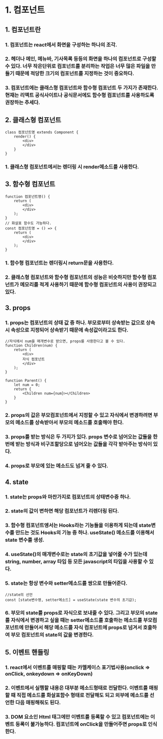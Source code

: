 # 1. 컴포넌트
## 1. 컴포넌트란
### 1. 컴포넌트는 react에서 화면을 구성하는 하나의 조각.
### 2. 헤더나 메인, 메뉴바, 기사목록 등등의 화면을 하나의 컴포넌트로 구성할 수 있다. 너무 작은단위로 컴포넌트를 분리하는 작업은 너무 많은 파일을 만들기 때문에 적당한 크기의 컴포넌트를 지정하는 것이 중요하다.
### 3. 컴포넌트에는 클래스형 컴포넌트와 함수형 컴포넌트 두 가지가 존재한다. 현재는 리액트 공식사이트나 공식문서에도 함수형 컴포넌트를 사용하도록 권장하는 추세다.


## 2. 클래스형 컴포넌트
```
class 컴포넌트명 extends Component {
    render() {
        <div>
        </div>
    }
}
```
### 1. 클래스형 컴포넌트에서는 렌더링 시 render메소드를 사용한다.

## 3. 함수형 컴포넌트
```
function 컴포넌트명() {
    return (
        <div>
        </div>
    );
}
// 화살표 함수도 가능하다.
const 컴포넌트명 = () => {
    return (
        <div>
        </div>
    );
}
```

### 1. 함수형 컴포넌트는 렌더링시 return문을 사용한다.
### 2. 클래스형 컴포넌트와 함수형 컴포넌트의 성능은 비슷하지만 함수형 컴포넌트가 메모리를 적게 사용하기 때문에 함수형 컴포넌트의 사용이 권장되고 있다.


## 3. props
### 1. props는 컴포넌트의 상태 값 중 하나. 부모로부터 상속받는 값으로 상속 시 속성으로 지정되어 상속받기 때문에 속성값이라고도 한다.
```
//자식에서 num을 매개변수로 받으면, props를 사용한다고 볼 수 있다.
function Children(num) {
    return (
        <div>
        자식 컴포넌트
        </div>
    );
}

function Parent() {
    let num = 0;
    return {
        <Children num={num}></Children>
    }
}
```
### 2. props의 값은 부모컴포넌트에서 지정할 수 있고 자식에서 변경하려면 부모의 메소드를 상속받아서 부모의 메소드를 호출해야 한다.

### 3. props를 받는 방식은 두 가지가 있다. props 변수로 넘어오는 값들을 한 번에 받는 방식과 비구조할당으로 넘어오는 값들을 각각 받아주는 방식이 있다.

### 4. props로 부모에 있는 메소드도 넘겨 줄 수 있다. 


## 4. state
### 1. state는 props와 마찬가지로 컴포넌트의 상태변수중 하나.
### 2. state의 값이 변하면 해당 컴포넌트가 리렌더링 된다.
### 3. 함수형 컴포넌트엥서는 Hooks라는 기능들을 이용하게 되는데 state변수를 만드는 것도 Hooks의 기능 중 하나. useState() 메소드를 이용해서 state 변수를 생성.
### 4. useState()의 매개변수로는 state의 초기값을 넣어줄 수가 있는데 string, number, array 타입 등 모든 javascript의 타입을 사용할 수 있다.
### 5. state는 항상 변수와 setter메소드를 쌍으로 만들어준다.
```
//state의 선언
const [state변수명, setter메소드] = useState(state 변수의 초기값);
```

### 6. 부모의 state를 props로 자식으로 보내줄 수 있다. 그리고 부모의 state를 자식에서 변경하고 싶을 때는 setter메소드를 호출하는 메소드를 부모컴포넌트에 만들어서 해당 메소드를 자식 컴포넌트에 props로 넘겨서 호출하여 부모 컴포넌트의 state의 값을 변경한다.

## 5. 이벤트 핸들링
### 1. react에서 이벤트를 매핑할 때는 카멜케이스 표기법사용(onclick => onClick, onkeydown => onKeyDown)
### 2. 이벤트에서 실행할 내용은 대부분 메소드형태로 전달한다. 이벤트를 매핑할 때 직접 메소드를 화살표함수 형태로 전달해도 되고 외부에 메소드를 선언한 다음 매핑해줘도 된다.
### 3. DOM 요소인 Html 태그에만 이벤트를 등록할 수 있고 컴포넌트에는 이벤트 등록이 불가능하다. 컴포넌트에 onClick을 만들어주면 props로 인식한다.

